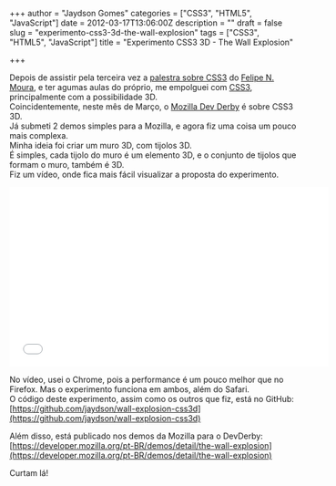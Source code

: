 +++
author = "Jaydson Gomes"
categories = ["CSS3", "HTML5", "JavaScript"]
date = 2012-03-17T13:06:00Z
description = ""
draft = false
slug = "experimento-css3-3d-the-wall-explosion"
tags = ["CSS3", "HTML5", "JavaScript"]
title = "Experimento CSS3 3D - The Wall Explosion"

+++

Depois de assistir pela terceira vez a [palestra sobre CSS3](http://jaydson.org/rsjs-animacoes-com-css3/) do [Felipe N. Moura](http://twitter.com/felipenmoura), e ter agumas aulas do próprio, me empolguei com [CSS3](https://developer.mozilla.org/en/CSS/CSS3), principalmente com a possibilidade 3D.  
Coincidentemente, neste mês de Março, o [Mozilla Dev Derby](https://developer.mozilla.org/pt-BR/demos/devderby) é sobre CSS3 3D.  
Já submeti 2 demos simples para a Mozilla, e agora fiz uma coisa um pouco mais complexa.  
Minha ideia foi criar um muro 3D, com tijolos 3D.  
É simples, cada tijolo do muro é um elemento 3D, e o conjunto de tijolos que formam o muro, também é 3D.  
Fiz um vídeo, onde fica mais fácil visualizar a proposta do experimento.  

<iframe width="560" height="315" src="//www.youtube.com/embed/vUcof193BWc" frameborder="0" allowfullscreen></iframe>

No vídeo, usei o Chrome, pois a performance é um pouco melhor que no Firefox. Mas o experimento funciona em ambos, além do Safari.  
O código deste experimento, assim como os outros que fiz, está no GitHub:  
[https://github.com/jaydson/wall-explosion-css3d](https://github.com/jaydson/wall-explosion-css3d)  

Além disso, está publicado nos demos da Mozilla para o DevDerby:  
[https://developer.mozilla.org/pt-BR/demos/detail/the-wall-explosion](https://developer.mozilla.org/pt-BR/demos/detail/the-wall-explosion)  

Curtam lá!
